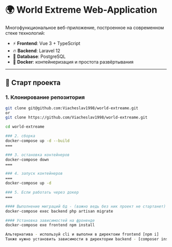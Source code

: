 # 🌍 World Extreme Web-Application

Многофункциональное веб-приложение, построенное на современном стеке технологий:

- ⚡ **Frontend**: Vue 3 + TypeScript  
- 🔥 **Backend**: Laravel 12  
- 🐘 **Database**: PostgreSQL  
- 🐳 **Docker**: контейнеризация и простота развёртывания  

---

## 🚀 Старт проекта

### 1. Клонирование репозитория
```bash
git clone git@github.com:Viacheslav1998/world-extreame.git
or
git clone https://github.com/Viacheslav1998/world-extreame.git

cd world-extreame

### 2. сборка
docker-compose up -d --build
===

### 3. остановка контейнеров
docker-compose down
===

### 4. запуск контейнеров
===
docker-compose up -d

### 5. Если работать через докер
=== 

#### Выполнение миграций бд - (важно ведь без ник проект не стартанет)
docker-compose exec backend php artisan migrate

#### Установка зависимостей на фроненде
docker-compose exe frontend npm install

Альтернатива - используй cli и выполни в директоии frontend [npm i]
Также нужно установить зависимости в директории backend - [composer install] 